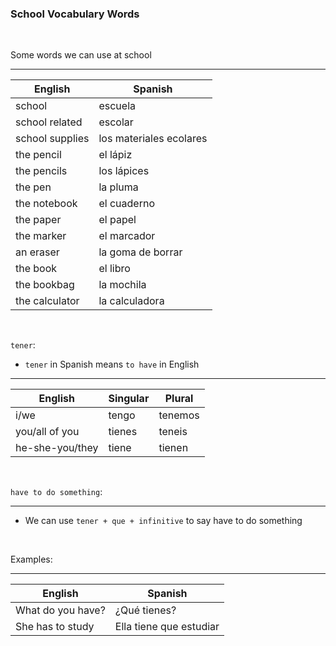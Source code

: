 ### School Vocabulary Words

</br>

Some words we can use at school

------------

English           | Spanish            
----------------- | ---------------------------
school            | escuela
school related    | escolar
school supplies   | los materiales ecolares
the pencil        | el lápiz 
the pencils       | los lápices
the pen           | la pluma
the notebook      | el cuaderno
the paper         | el papel
the marker        | el marcador
an eraser         | la goma de borrar
the book          | el libro
the bookbag       | la mochila
the calculator    | la calculadora

</br>

`tener`:

* `tener` in Spanish means `to have` in English

------------

English            | Singular     | Plural
-------------------|------------- | -------------
i/we               | tengo        | tenemos
you/all of you     | tienes       | teneis
he-she-you/they    | tiene        | tienen

</br>

`have to do something`:

-------------------

* We can use `tener + que + infinitive` to say have to do something

</br>

Examples:

--------

English                 | Spanish            
----------------------- | ---------------------------
What do you have?       | ¿Qué tienes?
She has to study        | Ella tiene que estudiar
